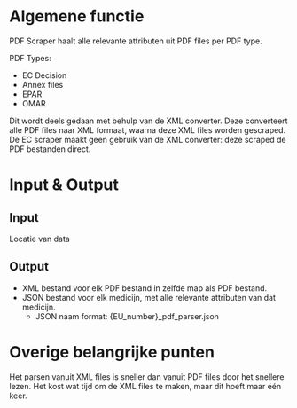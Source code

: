 # Algemene functie
PDF Scraper haalt alle relevante attributen uit PDF files per PDF type.

PDF Types:
- EC Decision
- Annex files
- EPAR
- OMAR

Dit wordt deels gedaan met behulp van de XML converter.
Deze converteert alle PDF files naar XML formaat, waarna deze XML files
worden gescraped. De EC scraper maakt geen gebruik van de XML converter:
deze scraped de PDF bestanden direct.
# Input & Output
## Input
Locatie van data
## Output
- XML bestand voor elk PDF bestand in zelfde map als PDF bestand.
- JSON bestand voor elk medicijn, met alle relevante attributen van dat medicijn.
  - JSON naam format: {EU_number}_pdf_parser.json

# Overige belangrijke punten
Het parsen vanuit XML files is sneller dan vanuit PDF files door het snellere lezen.
Het kost wat tijd om de XML files te maken, maar dit hoeft maar één keer.